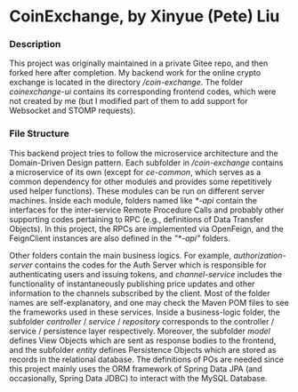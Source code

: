 # CoinExchange, by Xinyue (Pete) Liu

### Description
This project was originally maintained in a private Gitee repo, and then forked here after completion. My backend work for the online crypto exchange is located in the directory */coin-exchange*. The folder *coinexchange-ui* contains its corresponding frontend codes, which were not created by me (but I modified part of them to add support for Websocket and STOMP requests).

### File Structure
This backend project tries to follow the microservice architecture and the Domain-Driven Design pattern. Each subfolder in */coin-exchange* contains a microservice of its own (except for *ce-common*, which serves as a common dependency for other modules and provides some repetitively used helper functions). These modules can be run on different server machines. Inside each module, folders named like *\*-api* contain the interfaces for the inter-service Remote Procedure Calls and probably other supporting codes pertaining to RPC (e.g., definitions of Data Transfer Objects). In this project, the RPCs are implemented via OpenFeign, and the FeignClient instances are also defined in the *"\*-api"* folders. 

Other folders contain the main business logics. For example, *authorization-server* contains the codes for the Auth Server which is responsible for authenticating users and issuing tokens, and *channel-service* includes the functionality of instantaneously publishing price updates and other information to the channels subscribed by the client. Most of the folder names are self-explanatory, and one may check the Maven POM files to see the frameworks used in these services. Inside a business-logic folder, the subfolder *controller* / *service* / *repository* corresponds to the controller / service / persistence layer respectively. Moreover, the subfolder *model* defines View Objects which are sent as response bodies to the frontend, and the subfolder *entity* defines Persistence Objects which are stored as records in the relational database. The definitions of POs are needed since this project mainly uses the ORM framework of Spring Data JPA (and occasionally, Spring Data JDBC) to interact with the MySQL Database.
